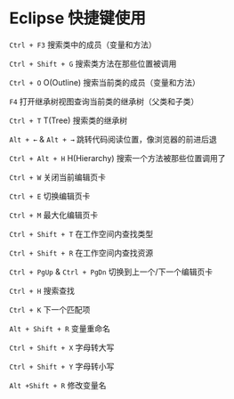 # Eclipse 快捷键使用

`Ctrl + F3` 搜索类中的成员（变量和方法）

`Ctrl + Shift + G` 搜索类方法在那些位置被调用

`Ctrl + O` O(Outline) 搜索当前类的成员（变量和方法）

`F4` 打开继承树视图查询当前类的继承树（父类和子类）

`Ctrl + T` T(Tree) 搜索类的继承树

`Alt + ←` & `Alt + →` 跳转代码阅读位置，像浏览器的前进后退

`Ctrl + Alt + H` H(Hierarchy) 搜索一个方法被那些位置调用了

`Ctrl + W` 关闭当前编辑页卡

`Ctrl + E` 切换编辑页卡

`Ctrl + M` 最大化编辑页卡

`Ctrl + Shift + T` 在工作空间内查找类型

`Ctrl + Shift + R` 在工作空间内查找资源

`Ctrl + PgUp` & `Ctrl + PgDn` 切换到上一个/下一个编辑页卡

`Ctrl + H` 搜索查找

`Ctrl + K` 下一个匹配项

`Alt + Shift + R` 变量重命名

`Ctrl + Shift + X` 字母转大写

`Ctrl + Shift + Y` 字母转小写

`Alt +Shift + R` 修改变量名
